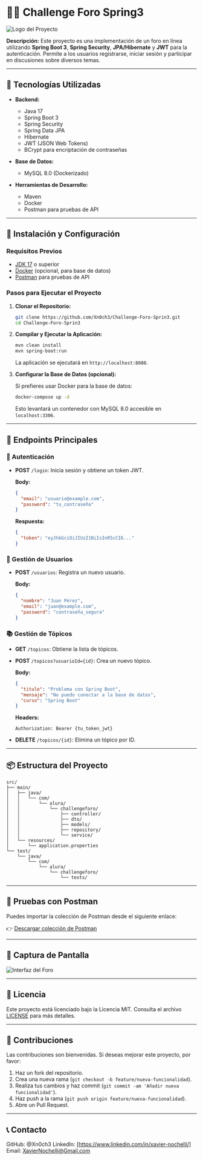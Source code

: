 # 🧑‍💻 Challenge Foro Spring3

![Logo del Proyecto](https://github.com/Xn0ch3/Challenge-Foro-Spring3/raw/main/assets/Challenge-Foro-Sprin3.png)

**Descripción:**
Este proyecto es una implementación de un foro en línea utilizando **Spring Boot 3**, **Spring Security**, **JPA/Hibernate** y **JWT** para la autenticación. Permite a los usuarios registrarse, iniciar sesión y participar en discusiones sobre diversos temas.

---

## 🚀 Tecnologías Utilizadas

* **Backend:**

  * Java 17
  * Spring Boot 3
  * Spring Security
  * Spring Data JPA
  * Hibernate
  * JWT (JSON Web Tokens)
  * BCrypt para encriptación de contraseñas

* **Base de Datos:**

  * MySQL 8.0 (Dockerizado)

* **Herramientas de Desarrollo:**

  * Maven
  * Docker
  * Postman para pruebas de API

---

## 🔧 Instalación y Configuración

### Requisitos Previos

* [JDK 17](https://adoptopenjdk.net/) o superior
* [Docker](https://www.docker.com/get-started) (opcional, para base de datos)
* [Postman](https://www.postman.com/) para pruebas de API

### Pasos para Ejecutar el Proyecto

1. **Clonar el Repositorio:**

   ```bash
   git clone https://github.com/Xn0ch3/Challenge-Foro-Sprin3.git
   cd Challenge-Foro-Sprin3
   ```

2. **Compilar y Ejecutar la Aplicación:**

   ```bash
   mvn clean install
   mvn spring-boot:run
   ```

   La aplicación se ejecutará en `http://localhost:8080`.

3. **Configurar la Base de Datos (opcional):**

   Si prefieres usar Docker para la base de datos:

   ```bash
   docker-compose up -d
   ```

   Esto levantará un contenedor con MySQL 8.0 accesible en `localhost:3306`.

---

## 🧪 Endpoints Principales

### 🔐 Autenticación

* **POST** `/login`: Inicia sesión y obtiene un token JWT.

  **Body:**

  ```json
  {
    "email": "usuario@example.com",
    "password": "tu_contraseña"
  }
  ```

  **Respuesta:**

  ```json
  {
    "token": "eyJhbGciOiJIUzI1NiIsInR5cCI6..."
  }
  ```

### 👤 Gestión de Usuarios

* **POST** `/usuarios`: Registra un nuevo usuario.

  **Body:**

  ```json
  {
    "nombre": "Juan Pérez",
    "email": "juan@example.com",
    "password": "contraseña_segura"
  }
  ```

### 📚 Gestión de Tópicos

* **GET** `/topicos`: Obtiene la lista de tópicos.

* **POST** `/topicos?usuarioId={id}`: Crea un nuevo tópico.

  **Body:**

  ```json
  {
    "titulo": "Problema con Spring Boot",
    "mensaje": "No puedo conectar a la base de datos",
    "curso": "Spring Boot"
  }
  ```

  **Headers:**

  ```http
  Authorization: Bearer {tu_token_jwt}
  ```

* **DELETE** `/topicos/{id}`: Elimina un tópico por ID.

---

## 📦 Estructura del Proyecto

```
src/
├── main/
│   ├── java/
│   │   └── com/
│   │       └── alura/
│   │           └── challengeforo/
│   │               ├── controller/
│   │               ├── dto/
│   │               ├── models/
│   │               ├── repository/
│   │               └── service/
│   └── resources/
│       └── application.properties
└── test/
    └── java/
        └── com/
            └── alura/
                └── challengeforo/
                    └── tests/
```

---

## 🧪 Pruebas con Postman

Puedes importar la colección de Postman desde el siguiente enlace:

👉 [Descargar colección de Postman](https://github.com/Xn0ch3/Challenge-Foro-Sprin3/raw/main/assets/Challenge-Foro-Spring3.postman_collection.json)

---

## 📸 Captura de Pantalla

![Interfaz del Foro](https://github.com/Xn0ch3/Challenge-Foro-Sprin3/raw/main/assets/foro-spring3-interface.png)

---

## 📄 Licencia

Este proyecto está licenciado bajo la Licencia MIT. Consulta el archivo [LICENSE](https://github.com/Xn0ch3/Challenge-Foro-Sprin3/blob/main/LICENSE) para más detalles.

---

## 🤝 Contribuciones

Las contribuciones son bienvenidas. Si deseas mejorar este proyecto, por favor:

1. Haz un fork del repositorio.
2. Crea una nueva rama (`git checkout -b feature/nueva-funcionalidad`).
3. Realiza tus cambios y haz commit (`git commit -am 'Añadir nueva funcionalidad'`).
4. Haz push a la rama (`git push origin feature/nueva-funcionalidad`).
5. Abre un Pull Request.

---

## 📞 Contacto

GitHub: @Xn0ch3
LinkedIn: [https://www.linkedin.com/in/xavier-nochelli/]
Email: XavierNochelli@Gmail.com




